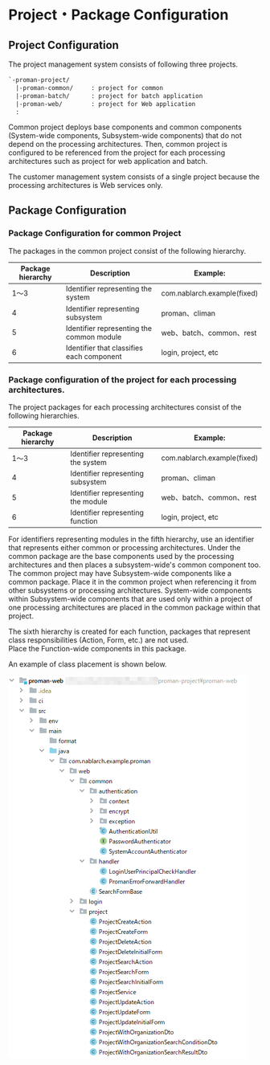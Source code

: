 # Project・Package Configuration

## Project Configuration
The project management system consists of following three projects.

```
`-proman-project/
  |-proman-common/     : project for common
  |-proman-batch/      : project for batch application
  |-proman-web/        : project for Web application
  :
```
Common project deploys base components and common components (System-wide components, Subsystem-wide components) that do not depend on the processing architectures.
Then, common project is configured to be referenced from the project for each processing architectures such as project for web application and batch.

The customer management system consists of a single project because the processing architectures is Web services only.

## Package Configuration

### Package Configuration for common Project

The packages in the common project consist of the following hierarchy.

| Package hierarchy | Description                               |  Example:                   |
| ----------------- | ----------------------------------------- | --------------------------- |
| 1～3              | Identifier representing the system        | com.nablarch.example(fixed) |
| 4                 | Identifier representing subsystem         | proman、climan              |
| 5                 | Identifier representing the common module | web、batch、common、rest    |
| 6                 | Identifier that classifies each component | login, project, etc         |


### Package configuration of the project for each processing architectures.

The project packages for each processing architectures consist of the following hierarchies.

| Package hierarchy | Description                        | Example:                    |
| ----------------- | ---------------------------------- | --------------------------- |
| 1～3              | Identifier representing the system | com.nablarch.example(fixed) |
| 4                 | Identifier representing subsystem  | proman、climan              |
| 5                 | Identifier representing the module | web、batch、common、rest    |
| 6                 | Identifier representing function   | login, project, etc         |

For identifiers representing modules in the fifth hierarchy, use an identifier that represents either common or processing architectures.
Under the common package are the base components used by the processing architectures and then places a subsystem-wide's common component too.
The common project may have Subsystem-wide components like a common package. Place it in the common project when referencing it from other subsystems or processing architectures.
System-wide components within Subsystem-wide components that are used only within a project of one processing architectures are placed in the common package within that project.

The sixth hierarchy is created for each function, packages that represent class responsibilities (Action, Form, etc.) are not used.  
Place the Function-wide components in this package.

An example of class placement is shown below.

![Placement example](images/package-structure-example.png)